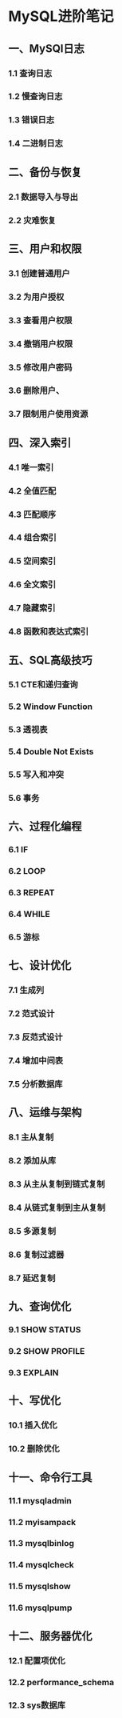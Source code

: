 # MySQL进阶笔记
## 一、MySQl日志
### 1.1 查询日志
### 1.2 慢查询日志
### 1.3 错误日志
### 1.4 二进制日志


## 二、备份与恢复
### 2.1 数据导入与导出
### 2.2 灾难恢复


## 三、用户和权限
### 3.1 创建普通用户
### 3.2 为用户授权
### 3.3 查看用户权限
### 3.4 撤销用户权限
### 3.5 修改用户密码
### 3.6 删除用户、
### 3.7 限制用户使用资源


## 四、深入索引
### 4.1 唯一索引
### 4.2 全值匹配
### 4.3 匹配顺序
### 4.4 组合索引
### 4.5 空间索引
### 4.6 全文索引
### 4.7 隐藏索引
### 4.8 函数和表达式索引


## 五、SQL高级技巧
### 5.1 CTE和递归查询
### 5.2 Window Function
### 5.3 透视表
### 5.4 Double Not Exists
### 5.5 写入和冲突
### 5.6 事务


## 六、过程化编程
### 6.1 IF
### 6.2 LOOP
### 6.3 REPEAT
### 6.4 WHILE
### 6.5 游标


## 七、设计优化
### 7.1 生成列
### 7.2 范式设计
### 7.3 反范式设计
### 7.4 增加中间表
### 7.5 分析数据库


## 八、运维与架构
### 8.1 主从复制
### 8.2 添加从库
### 8.3 从主从复制到链式复制
### 8.4 从链式复制到主从复制
### 8.5 多源复制
### 8.6 复制过滤器
### 8.7 延迟复制


## 九、查询优化
### 9.1 SHOW STATUS
### 9.2 SHOW PROFILE
### 9.3 EXPLAIN


## 十、写优化
### 10.1 插入优化
### 10.2 删除优化


## 十一、命令行工具
### 11.1 mysqladmin
### 11.2 myisampack
### 11.3 mysqlbinlog
### 11.4 mysqlcheck
### 11.5 mysqlshow
### 11.6 mysqlpump


## 十二、服务器优化
### 12.1 配置项优化
### 12.2 performance_schema
### 12.3 sys数据库
